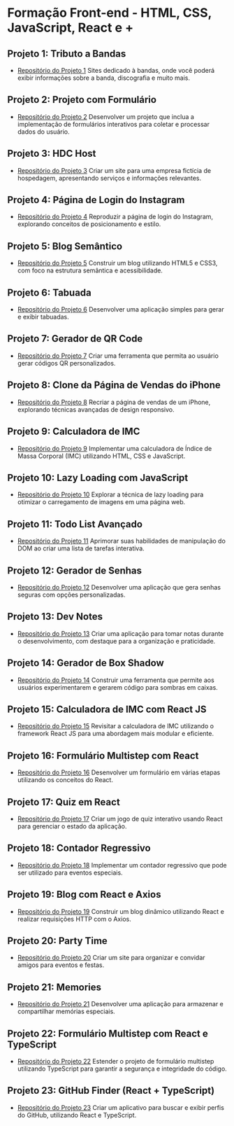 # Formação Front-end - HTML, CSS, JavaScript, React e +

## Projeto 1: Tributo a Bandas
- [Repositório do Projeto 1](https://github.com/DevPedroAugusto/Udemy/tree/main/Forma%C3%A7%C3%A3o%20Front-end%20-%20Instrutor%20Matheus%20Battisti/Projeto%201_Tributo%20a%20banda)
  Sites dedicado à bandas, onde você poderá exibir informações sobre a banda, discografia e muito mais.

## Projeto 2: Projeto com Formulário
- [Repositório do Projeto 2](link_do_repositorio)
  Desenvolver um projeto que inclua a implementação de formulários interativos para coletar e processar dados do usuário.

## Projeto 3: HDC Host
- [Repositório do Projeto 3](link_do_repositorio)
  Criar um site para uma empresa fictícia de hospedagem, apresentando serviços e informações relevantes.

## Projeto 4: Página de Login do Instagram
- [Repositório do Projeto 4](link_do_repositorio)
  Reproduzir a página de login do Instagram, explorando conceitos de posicionamento e estilo.

## Projeto 5: Blog Semântico
- [Repositório do Projeto 5](link_do_repositorio)
  Construir um blog utilizando HTML5 e CSS3, com foco na estrutura semântica e acessibilidade.

## Projeto 6: Tabuada
- [Repositório do Projeto 6](link_do_repositorio)
  Desenvolver uma aplicação simples para gerar e exibir tabuadas.

## Projeto 7: Gerador de QR Code
- [Repositório do Projeto 7](link_do_repositorio)
  Criar uma ferramenta que permita ao usuário gerar códigos QR personalizados.

## Projeto 8: Clone da Página de Vendas do iPhone
- [Repositório do Projeto 8](link_do_repositorio)
  Recriar a página de vendas de um iPhone, explorando técnicas avançadas de design responsivo.

## Projeto 9: Calculadora de IMC
- [Repositório do Projeto 9](link_do_repositorio)
  Implementar uma calculadora de Índice de Massa Corporal (IMC) utilizando HTML, CSS e JavaScript.

## Projeto 10: Lazy Loading com JavaScript
- [Repositório do Projeto 10](link_do_repositorio)
  Explorar a técnica de lazy loading para otimizar o carregamento de imagens em uma página web.

## Projeto 11: Todo List Avançado
- [Repositório do Projeto 11](link_do_repositorio)
  Aprimorar suas habilidades de manipulação do DOM ao criar uma lista de tarefas interativa.

## Projeto 12: Gerador de Senhas
- [Repositório do Projeto 12](link_do_repositorio)
  Desenvolver uma aplicação que gera senhas seguras com opções personalizadas.

## Projeto 13: Dev Notes
- [Repositório do Projeto 13](link_do_repositorio)
  Criar uma aplicação para tomar notas durante o desenvolvimento, com destaque para a organização e praticidade.

## Projeto 14: Gerador de Box Shadow
- [Repositório do Projeto 14](link_do_repositorio)
  Construir uma ferramenta que permite aos usuários experimentarem e gerarem código para sombras em caixas.

## Projeto 15: Calculadora de IMC com React JS
- [Repositório do Projeto 15](link_do_repositorio)
  Revisitar a calculadora de IMC utilizando o framework React JS para uma abordagem mais modular e eficiente.

## Projeto 16: Formulário Multistep com React
- [Repositório do Projeto 16](link_do_repositorio)
  Desenvolver um formulário em várias etapas utilizando os conceitos do React.

## Projeto 17: Quiz em React
- [Repositório do Projeto 17](link_do_repositorio)
  Criar um jogo de quiz interativo usando React para gerenciar o estado da aplicação.

## Projeto 18: Contador Regressivo
- [Repositório do Projeto 18](link_do_repositorio)
  Implementar um contador regressivo que pode ser utilizado para eventos especiais.

## Projeto 19: Blog com React e Axios
- [Repositório do Projeto 19](link_do_repositorio)
  Construir um blog dinâmico utilizando React e realizar requisições HTTP com o Axios.

## Projeto 20: Party Time
- [Repositório do Projeto 20](link_do_repositorio)
  Criar um site para organizar e convidar amigos para eventos e festas.

## Projeto 21: Memories
- [Repositório do Projeto 21](link_do_repositorio)
  Desenvolver uma aplicação para armazenar e compartilhar memórias especiais.

## Projeto 22: Formulário Multistep com React e TypeScript
- [Repositório do Projeto 22](link_do_repositorio)
  Estender o projeto de formulário multistep utilizando TypeScript para garantir a segurança e integridade do código.

## Projeto 23: GitHub Finder (React + TypeScript)
- [Repositório do Projeto 23](link_do_repositorio)
  Criar um aplicativo para buscar e exibir perfis do GitHub, utilizando React e TypeScript.
